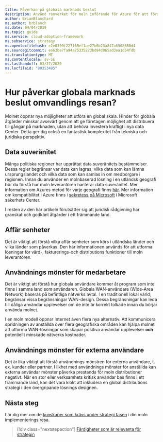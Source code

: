 ```yaml
---
title: Påverkan på globala marknads beslut
description: Använd ramverket för moln införande för Azure för att förstå hur globala marknads beslut kan påverka omvandlings resan till molnet.
author: BrianBlanchard
ms.author: brblanch
ms.date: 04/04/2019
ms.topic: guide
ms.service: cloud-adoption-framework
ms.subservice: strategy
ms.openlocfilehash: e2e0399f227f69ef1ae27b6b23a847a6508650d4
ms.sourcegitcommit: ea63be7fa94a75335223bd84d065ad3ea1d54fdb
ms.translationtype: MT
ms.contentlocale: sv-SE
ms.lasthandoff: 03/27/2020
ms.locfileid: "80353495"
---
```

<!-- markdownlint-disable MD026 -->

# <a name="how-will-global-market-decisions-affect-the-transformation-journey"></a>Hur påverkar globala marknads beslut omvandlings resan?

Molnet öppnar nya möjligheter att utföra en global skala. Hinder för globala åtgärder minskar avsevärt genom att ge företagen möjlighet att distribuera till gångar på marknaden, utan att behöva investera kraftigt i nya data Center. Detta ger dig också en fantastisk komplexitet från tekniska och juridiska perspektiv.

## <a name="data-sovereignty"></a>Data suveränitet

Många politiska regioner har upprättat data suveränitets bestämmelser. Dessa regler begränsar var data kan lagras, vilka data som kan lämna ursprungslandet och vilka data som kan samlas in om medborgare i regionen. Innan du använder en molnbaserad lösning i en utländsk geografi bör du förstå hur moln leverantören hanterar data suveränitet. Mer information om Azures metod för varje geografi finns [här](https://azure.microsoft.com/global-infrastructure/geographies). Mer information om kompatibilitet i Azure finns i [sekretess på Microsoft](https://www.microsoft.com/trustcenter/privacy) i Microsoft säkerhets Center.

I resten av den här artikeln förutsätter sig att juridisk rådgivning har granskat och godkänt åtgärder i ett främmande land.

## <a name="business-units"></a>Affär senheter

Det är viktigt att förstå vilka affär senheter som körs i utländska länder och vilka länder som påverkas. Den här informationen används för att utforma lösningar för värd-, fakturerings-och distributions funktioner till moln leverantören.

## <a name="employee-usage-patterns"></a>Användnings mönster för medarbetare

Det är viktigt att förstå hur globala användare kommer åt program som inte finns i samma land som användaren. Globala WAN-användare (Wide-Area Network) baseras på befintliga nätverks avtal. I en traditionell lokal värld, begränsar vissa begränsningar WAN-design. Dessa begränsningar kan leda till dåliga användar upplevelser om de inte är korrekt tolkade innan du börjar använda molnet.

I en moln modell öppnar Internet även flera nya alternativ. Att kommunicera spridningen av anställda över flera geografiska områden kan hjälpa molnet att utforma WAN-lösningar som skapar positiva användar upplevelser **och** potentiellt minskade nätverks kostnader.

## <a name="external-user-usage-patterns"></a>Användnings mönster för externa användare

Det är lika viktigt att förstå användnings mönstren för externa användare, t. ex. kunder eller partner. I likhet med användnings mönster för anställda kan externa användar mönster påverka prestanda för moln distributioner negativt. När en stor eller verksamhets kritisk användar bas finns i ett främmande land, kan det vara klokt att inkludera en global distributions strategi i den övergripande lösnings designen.

## <a name="next-steps"></a>Nästa steg

Lär dig mer om de [kunskaper som krävs under strategi fasen](./suggested-skills.md) i din moln implementerings resa.

> [!div class="nextstepaction"]
> [Färdigheter som är relevanta för strategin](./suggested-skills.md)
